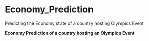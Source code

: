 # Economy_Prediction
Predicting the Economy state of a country hosting Olympics Event

**Economy Prediction of a country hosting an Olympics Event**

